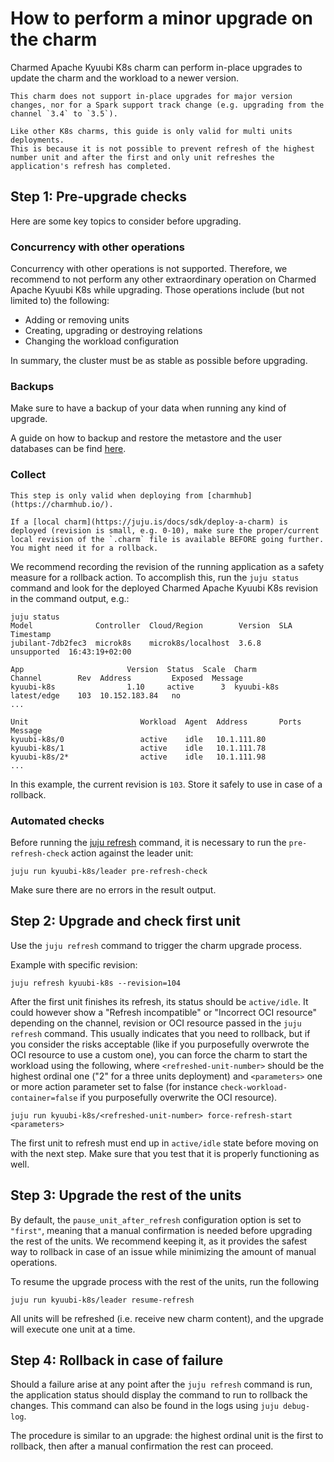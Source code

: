 # How to perform a minor upgrade on the charm

Charmed Apache Kyuubi K8s charm can perform in-place upgrades to update the charm and the workload to a newer version.

```{caution}
This charm does not support in-place upgrades for major version changes, nor for a Spark support track change (e.g. upgrading from the channel `3.4` to `3.5`).
```

```{caution}
Like other K8s charms, this guide is only valid for multi units deployments.
This is because it is not possible to prevent refresh of the highest number unit and after the first and only unit refreshes the application's refresh has completed.
```

## Step 1: Pre-upgrade checks

Here are some key topics to consider before upgrading.

### Concurrency with other operations

Concurrency with other operations is not supported.
Therefore, we recommend to not perform any other extraordinary operation on Charmed Apache Kyuubi K8s while upgrading.
Those operations include (but not limited to) the following:

- Adding or removing units
- Creating, upgrading or destroying relations
- Changing the workload configuration

In summary, the cluster must be as stable as possible before upgrading.

### Backups

Make sure to have a backup of your data when running any kind of upgrade.

A guide on how to backup and restore the metastore and the user databases can be find [here](#TODO).

### Collect

```{note}
This step is only valid when deploying from [charmhub](https://charmhub.io/). 

If a [local charm](https://juju.is/docs/sdk/deploy-a-charm) is deployed (revision is small, e.g. 0-10), make sure the proper/current local revision of the `.charm` file is available BEFORE going further. You might need it for a rollback.
```

We recommend recording the revision of the running application as a safety measure for a rollback action.
To accomplish this, run the `juju status` command and look for the deployed Charmed Apache Kyuubi K8s revision in the command output, e.g.:

```text
juju status
Model              Controller  Cloud/Region        Version  SLA          Timestamp
jubilant-7db2fec3  microk8s    microk8s/localhost  3.6.8    unsupported  16:43:19+02:00

App                       Version  Status  Scale  Charm                      Channel        Rev  Address         Exposed  Message
kyuubi-k8s                1.10     active      3  kyuubi-k8s                 latest/edge    103  10.152.183.84   no
...

Unit                         Workload  Agent  Address       Ports  Message
kyuubi-k8s/0                 active    idle   10.1.111.80
kyuubi-k8s/1                 active    idle   10.1.111.78
kyuubi-k8s/2*                active    idle   10.1.111.98
...
```

In this example, the current revision is `103`.
Store it safely to use in case of a rollback.

### Automated checks

Before running the [juju refresh](https://juju.is/docs/juju/juju-refresh) command, it is necessary to run the `pre-refresh-check` action against the leader unit:

```shell
juju run kyuubi-k8s/leader pre-refresh-check
```

Make sure there are no errors in the result output.

## Step 2: Upgrade and check first unit

Use the `juju refresh` command to trigger the charm upgrade process.

Example with specific revision:

```shell
juju refresh kyuubi-k8s --revision=104
```

After the first unit finishes its refresh, its status should be `active/idle`.
It could however show a "Refresh incompatible" or "Incorrect OCI resource" depending on the channel, revision or OCI resource passed in the `juju refresh` command.
This usually indicates that you need to rollback, but if you consider the risks acceptable (like if you purposefully overwrote the OCI resource to use a custom one), you can force the charm to start the workload using the following, where `<refreshed-unit-number>` should be the highest ordinal one ("2" for a three units deployment) and `<parameters>` one or more action parameter set to false (for instance `check-workload-container=false` if you purposefully overwrite the OCI resource).

```shell
juju run kyuubi-k8s/<refreshed-unit-number> force-refresh-start <parameters>
```

The first unit to refresh must end up in `active/idle` state before moving on with the next step.
Make sure that you test that it is properly functioning as well.

## Step 3: Upgrade the rest of the units

By default, the `pause_unit_after_refresh` configuration option is set to `"first"`, meaning that a manual confirmation is needed before upgrading the rest of the units.
We recommend keeping it, as it provides the safest way to rollback in case of an issue while minimizing the amount of manual operations.

To resume the upgrade process with the rest of the units, run the following

```shell
juju run kyuubi-k8s/leader resume-refresh
```

All units will be refreshed (i.e. receive new charm content), and the upgrade will execute one unit at a time.

## Step 4: Rollback in case of failure

Should a failure arise at any point after the `juju refresh` command is run, the application status should display the command to run to rollback the changes.
This command can also be found in the logs using `juju debug-log`.

The procedure is similar to an upgrade: the highest ordinal unit is the first to rollback, then after a manual confirmation the rest can proceed.
